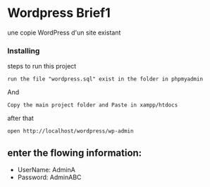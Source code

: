 # Wordpress Brief1

une copie WordPress d'un site existant


### Installing

steps to run this project


```
run the file "wordpress.sql" exist in the folder in phpmyadmin 
```

And

```
Copy the main project folder and Paste in xampp/htdocs
```
after that 

```
open http://localhost/wordpress/wp-admin
```

## enter the flowing information:

* UserName: AdminA
* Password: AdminABC 


